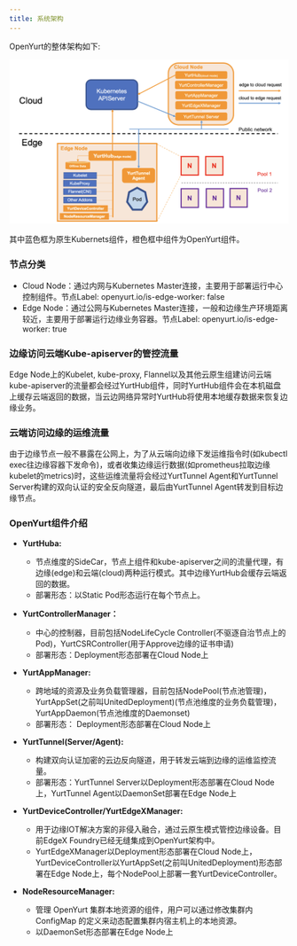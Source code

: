 ```yaml
---
title: 系统架构
---
```


OpenYurt的整体架构如下:

![img](../../../../../static/img/docs/core-concepts/arch.png)

其中蓝色框为原生Kubernets组件，橙色框中组件为OpenYurt组件。



### 节点分类

- Cloud Node：通过内网与Kubernetes Master连接，主要用于部署运行中心控制组件。节点Label: openyurt.io/is-edge-worker: false
- Edge Node：通过公网与Kubernetes Master连接，一般和边缘生产环境距离较近，主要用于部署运行边缘业务容器。节点Label: openyurt.io/is-edge-worker: true



### 边缘访问云端Kube-apiserver的管控流量

Edge Node上的Kubelet, kube-proxy, Flannel以及其他云原生组建访问云端kube-apiserver的流量都会经过YurtHub组件，同时YurtHub组件会在本机磁盘上缓存云端返回的数据，当云边网络异常时YurtHub将使用本地缓存数据来恢复边缘业务。



### 云端访问边缘的运维流量

由于边缘节点一般不暴露在公网上，为了从云端向边缘下发运维指令时(如kubectl exec往边缘容器下发命令)，或者收集边缘运行数据(如prometheus拉取边缘kubelet的metrics)时，这些运维流量将会经过YurtTunnel Agent和YurtTunnel Server构建的双向认证的安全反向隧道，最后由YurtTunnel Agent转发到目标边缘节点。



### OpenYurt组件介绍

- **YurtHuba:**
  - 节点维度的SideCar，节点上组件和kube-apiserver之间的流量代理，有边缘(edge)和云端(cloud)两种运行模式。其中边缘YurtHub会缓存云端返回的数据。
  - 部署形态：以Static Pod形态运行在每个节点上。

- **YurtControllerManager：**
  - 中心的控制器，目前包括NodeLifeCycle Controller(不驱逐自治节点上的Pod)，YurtCSRController(用于Approve边缘的证书申请)
  - 部署形态：Deployment形态部署在Cloud Node上

- **YurtAppManager:**

  - 跨地域的资源及业务负载管理器，目前包括NodePool(节点池管理)，YurtAppSet(之前叫UnitedDeployment)(节点池维度的业务负载管理)，YurtAppDaemon(节点池维度的Daemonset)
  - 部署形态： Deployment形态部署在Cloud Node上

- **YurtTunnel(Server/Agent):**
  - 构建双向认证加密的云边反向隧道，用于转发云端到边缘的运维监控流量。
  - 部署形态：YurtTunnel Server以Deployment形态部署在Cloud Node上，YurtTunnel Agent以DaemonSet部署在Edge Node上

- **YurtDeviceController/YurtEdgeXManager:**
  - 用于边缘IOT解决方案的非侵入融合，通过云原生模式管控边缘设备。目前EdgeX Foundry已经无缝集成到OpenYurt架构中。
  - YurtEdgeXManager以Deployment形态部署在Cloud Node上，YurtDeviceController以YurtAppSet(之前叫UnitedDeployment)形态部署在Edge Node上，每个NodePool上部署一套YurtDeviceController。

- **NodeResourceManager:**
  - 管理 OpenYurt 集群本地资源的组件，用户可以通过修改集群内 ConfigMap 的定义来动态配置集群内宿主机上的本地资源。
  - 以DaemonSet形态部署在Edge Node上





